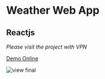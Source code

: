 # Weather Web App

## Reactjs

*Please visit the project with VPN*

[Demo Online](https://weather-kappa-ecru.vercel.app/)

![view final](https://private-user-images.githubusercontent.com/155738053/366063571-b80f057e-8dea-4500-af16-34cfa539e5fc.png?jwt=eyJhbGciOiJIUzI1NiIsInR5cCI6IkpXVCJ9.eyJpc3MiOiJnaXRodWIuY29tIiwiYXVkIjoicmF3LmdpdGh1YnVzZXJjb250ZW50LmNvbSIsImtleSI6ImtleTUiLCJleHAiOjE3MjU5NzU3OTAsIm5iZiI6MTcyNTk3NTQ5MCwicGF0aCI6Ii8xNTU3MzgwNTMvMzY2MDYzNTcxLWI4MGYwNTdlLThkZWEtNDUwMC1hZjE2LTM0Y2ZhNTM5ZTVmYy5wbmc_WC1BbXotQWxnb3JpdGhtPUFXUzQtSE1BQy1TSEEyNTYmWC1BbXotQ3JlZGVudGlhbD1BS0lBVkNPRFlMU0E1M1BRSzRaQSUyRjIwMjQwOTEwJTJGdXMtZWFzdC0xJTJGczMlMkZhd3M0X3JlcXVlc3QmWC1BbXotRGF0ZT0yMDI0MDkxMFQxMzM4MTBaJlgtQW16LUV4cGlyZXM9MzAwJlgtQW16LVNpZ25hdHVyZT01Yzk4ZmQxOTZkMDNhMDExOWVjNjliY2RiZDBhMTJhZDRiYjY4Yzc4YjM4MTczY2MxOWU0ZTRkOWU3NGY2YTI4JlgtQW16LVNpZ25lZEhlYWRlcnM9aG9zdCZhY3Rvcl9pZD0wJmtleV9pZD0wJnJlcG9faWQ9MCJ9.3yKq1OXv7PGqyBog650kjqP_vxfVdJicXqLHD4j3T3Y)
